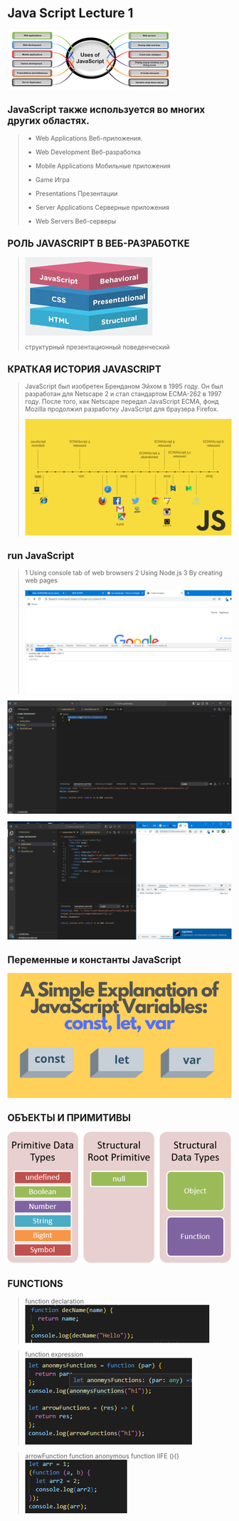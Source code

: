 # Java Script Lecture 1

![](https://github.com/Manuchehr-1998/New-Js/raw/master/img/js.png)

## JavaScript также используется во многих других областях.

> - Web Applications Веб-приложения.
>
> - Web Development Веб-разработка
>
> - Mobile Applications Мобильные приложения
>
> - Game Игра
>
> - Presentations Презентации
>
> - Server Applications Серверные приложения
>
> - Web Servers Веб-серверы

## РОЛЬ JAVASCRIPT В ВЕБ-РАЗРАБОТКЕ

> ![](https://github.com/Manuchehr-1998/New-Js/raw/master/img/js%20new.jpg)
>
> структурный презентационный поведенческий

## КРАТКАЯ ИСТОРИЯ JAVASCRIPT

> JavaScript был изобретен Бренданом Эйхом в 1995 году. Он был разработан для Netscape 2 и стал стандартом ECMA-262 в 1997 году. После того, как Netscape передал JavaScript ECMA, фонд Mozilla продолжил разработку JavaScript для браузера Firefox.
>
> ![](https://github.com/Manuchehr-1998/New-Js/raw/master/img/slide_34.jpg)

## run JavaScript

> 1 Using console tab of web browsers 2 Using Node.js 3 By creating web pages
>
> ![](https://github.com/Manuchehr-1998/New-Js/raw/master/img/Screenshot_1.png)

![](https://github.com/Manuchehr-1998/New-Js/raw/master/img/Screenshot_2.png)

![](https://github.com/Manuchehr-1998/New-Js/raw/master/img/Screenshot_3.png)

## Переменные и константы JavaScript

![](https://github.com/Manuchehr-1998/New-Js/raw/master/img/cover-3.png)

## ОБЪЕКТЫ И ПРИМИТИВЫ

![](https://github.com/Manuchehr-1998/New-Js/raw/master/img/1_OTyPxLuMRs7xSyCV3A_leQ.png)

## FUNCTIONS

> function declaration
> ![](https://github.com/Manuchehr-1998/New-Js/raw/master/img/declaration_.png)

> function expression
> ![](https://github.com/Manuchehr-1998/New-Js/raw/master/img/expresion.png)

> arrowFunction function anonymous function IIFE (){}
> ![](https://github.com/Manuchehr-1998/New-Js/raw/master/img/IIFE.png)
